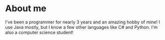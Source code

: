 # About me 
I've been a programmer for nearly 3 years and an amazing hobby of mine! I use Java mostly, but I know a few other languages like C# and Python. I'm also a computer science student!

